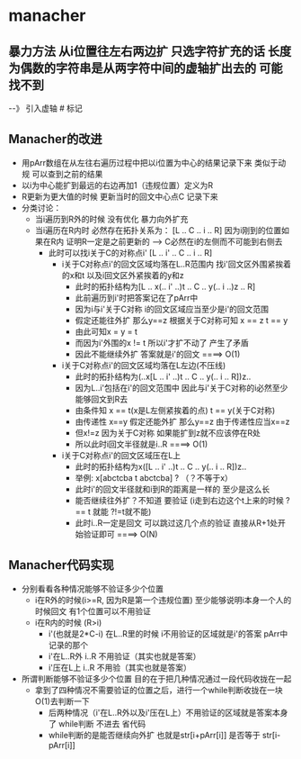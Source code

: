# manacher

##  暴力方法  从i位置往左右两边扩   只选字符扩充的话  长度为偶数的字符串是从两字符中间的虚轴扩出去的  可能找不到
--》 引入虚轴 # 标记

## Manacher的改进
- 用pArr数组在从左往右遍历过程中把以i位置为中心的结果记录下来  类似于动规 可以查到之前的结果
- 以i为中心能扩到最远的右边再加1（违规位置）定义为R 
- R更新为更大值的时候 更新当时的回文中心点C 记录下来
- 分类讨论：
  - 当i遍历到R外的时候 没有优化 暴力向外扩充
  - 当i遍历在R内时  必然存在拓扑关系为： [L .. C .. i .. R] 因为i刚到的位置如果在R内 证明R一定是之前更新的 --> C必然在i的左侧而不可能到右侧去 
    - 此时可以找i关于C的对称点i'  [L .. i' .. C .. i .. R]
      - i关于C对称点i'的回文区域均落在L..R范围内  找i'回文区外围紧挨着的x和t 以及i回文区外紧挨着的y和z
        - 此时的拓扑结构为[L .. x(.. i' ..)t .. C .. y(.. i ..)z .. R]
        - 此前遍历到i'时把答案记在了pArr中
        - 因为i与i'关于C对称  i的回文区域应当至少是i'的回文范围
        - 假定还能往外扩 那么y==z   根据关于C对称可知  x == z   t == y
        - 由此可知x = y = t 
        - 而因为i'外围的x != t 所以i'才扩不动了 产生了矛盾  
        - 因此不能继续外扩 答案就是i'的回文    ====> O(1)
      - i关于C对称点i'的回文区域均落在L左边(不压线)  
        - 此时的拓扑结构为(..x[L .. i' ..)t .. C .. y(.. i .. R])z..
        - 因为L..i'包括在i'的回文范围中 因此与i'关于C对称的i必然至少能够回文到R去
        - 由条件知 x == t(x是L左侧紧挨着的点)   t == y(关于C对称)
        - 由传递性 x==y 假定还能外扩 那么y==z  由于传递性应当x==z 
        - 但x!=z 因为关于C对称 如果能扩到z就不应该停在R处
        - 所以此时i回文半径就是i..R   ====> O(1)
      - i关于C对称点i'的回文区域压在L上
        - 此时的拓扑结构为x([L .. i' ..)t .. C .. y(.. i .. R])z..
        - 举例: x[abctcba t abctcba] ?    （？不等于x）
        - 此时i'的回文半径就和i到R的距离是一样的  至少是这么长
        - 能否继续往外扩？不知道 要验证 (i走到右边这个t上来的时候 ? == t 就能   ?!=t就不能)
        - 此时i..R一定是回文 可以跳过这几个点的验证 直接从R+1处开始验证即可  ====> O(N)

## Manacher代码实现
- 分别看看各种情况能够不验证多少个位置
  - i在R外的时候(i>=R, 因为R是第一个违规位置) 至少能够说明i本身一个人的时候回文 有1个位置可以不用验证
  - i在R内的时候 (R>i)
    - i'(也就是2*C-i) 在L..R里的时候  i不用验证的区域就是i'的答案 pArr中记录的那个  
    - i'在L..R外       i..R 不用验证（其实也就是答案）
    - i'压在L上        i..R 不用验（其实也就是答案）
- 所谓判断能够不验证多少个位置 目的在于把几种情况通过一段代码收拢在一起
  - 拿到了四种情况不需要验证的位置之后，进行一个while判断收拢在一块 O(1)去判断一下
    - 后两种情况（i'在L..R外以及i'压在L上）不用验证的区域就是答案本身了  while判断 不进去 省代码
    - while判断的是能否继续向外扩 也就是str[i+pArr[i]] 是否等于 str[i-pArr[i]]